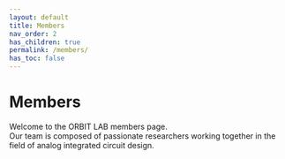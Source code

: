```yaml
---
layout: default
title: Members
nav_order: 2
has_children: true
permalink: /members/
has_toc: false
---
```


# Members

Welcome to the ORBIT LAB members page.  
Our team is composed of passionate researchers working together in the field of analog integrated circuit design.
